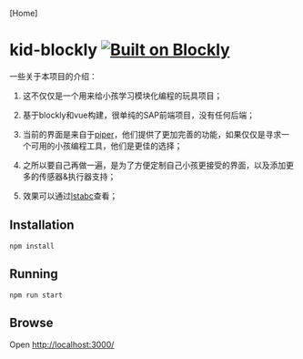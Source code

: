 [Home]

# kid-blockly [![Built on Blockly](https://tinyurl.com/built-on-blockly)](https://github.com/google/blockly)

一些关于本项目的介绍：

1. 这不仅仅是一个用来给小孩学习模块化编程的玩具项目；

2. 基于blockly和vue构建，很单纯的SAP前端项目，没有任何后端；

3. 当前的界面是来自于[piper](https://make.playpiper.com/)，他们提供了更加完善的功能，如果仅仅是寻求一个可用的小孩编程工具，他们是更佳的选择；

4. 之所以要自己再做一遍，是为了方便定制自己小孩更接受的界面，以及添加更多的传感器&执行器支持；

5. 效果可以通过[lstabc](https://lstabc.com/)查看；

## Installation

```
npm install
```

## Running

```
npm run start
```

## Browse
 
Open [http://localhost:3000/](http://localhost:3000/)
